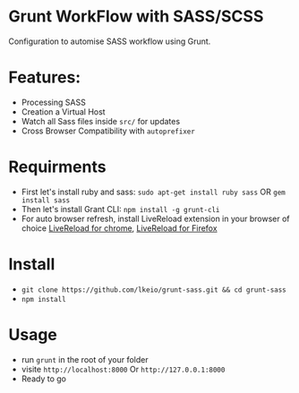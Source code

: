 # Grunt WorkFlow with SASS/SCSS
Configuration to automise SASS workflow using Grunt.

# Features:
- Processing SASS
- Creation a Virtual Host
- Watch all Sass files inside ```src/``` for updates
- Cross Browser Compatibility with ```autoprefixer```

# Requirments
- First let's install ruby and sass: ```sudo apt-get install ruby sass``` OR ```gem install sass```
- Then let's install Grant CLI: ``` npm install -g grunt-cli  ```
- For auto browser refresh, install LiveReload extension in your browser of choice [LiveReload for chrome](https://chrome.google.com/webstore/detail/livereload/jnihajbhpnppcggbcgedagnkighmdlei?hl=en), [LiveReload for Firefox](https://addons.mozilla.org/it/firefox/addon/livereload-web-extension/)

# Install
- ``` git clone https://github.com/lkeio/grunt-sass.git && cd grunt-sass ```
- ``` npm install ```

# Usage 
- run ``` grunt ``` in the root of your folder
- visite ```http://localhost:8000``` Or ```http://127.0.0.1:8000```
- Ready to go
